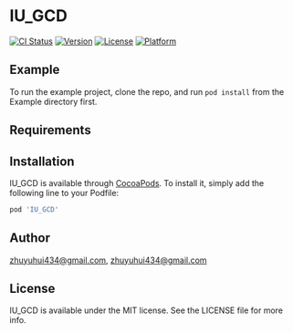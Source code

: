 # IU_GCD

[![CI Status](https://img.shields.io/travis/zhuyuhui434@gmail.com/IU_GCD.svg?style=flat)](https://travis-ci.org/zhuyuhui434@gmail.com/IU_GCD)
[![Version](https://img.shields.io/cocoapods/v/IU_GCD.svg?style=flat)](https://cocoapods.org/pods/IU_GCD)
[![License](https://img.shields.io/cocoapods/l/IU_GCD.svg?style=flat)](https://cocoapods.org/pods/IU_GCD)
[![Platform](https://img.shields.io/cocoapods/p/IU_GCD.svg?style=flat)](https://cocoapods.org/pods/IU_GCD)

## Example

To run the example project, clone the repo, and run `pod install` from the Example directory first.

## Requirements

## Installation

IU_GCD is available through [CocoaPods](https://cocoapods.org). To install
it, simply add the following line to your Podfile:

```ruby
pod 'IU_GCD'
```

## Author

zhuyuhui434@gmail.com, zhuyuhui434@gmail.com

## License

IU_GCD is available under the MIT license. See the LICENSE file for more info.

